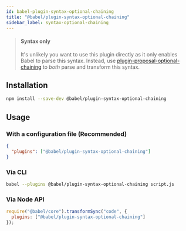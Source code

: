 ```yaml
---
id: babel-plugin-syntax-optional-chaining
title: "@babel/plugin-syntax-optional-chaining"
sidebar_label: syntax-optional-chaining
---
```


> #### Syntax only
>
> It's unlikely you want to use this plugin directly as it only enables Babel to parse this syntax. Instead, use [plugin-proposal-optional-chaining](plugin-proposal-optional-chaining.md) to _both_ parse and transform this syntax.

## Installation

```sh
npm install --save-dev @babel/plugin-syntax-optional-chaining
```

## Usage

### With a configuration file (Recommended)

```json
{
  "plugins": ["@babel/plugin-syntax-optional-chaining"]
}
```

### Via CLI

```sh
babel --plugins @babel/plugin-syntax-optional-chaining script.js
```

### Via Node API

```javascript
require("@babel/core").transformSync("code", {
  plugins: ["@babel/plugin-syntax-optional-chaining"]
});
```

